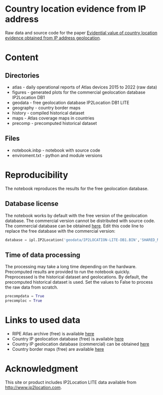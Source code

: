 # Country location evidence from IP address

Raw data and source code for the paper [Evidential value of country location evidence obtained from IP address geolocation](https://peerj.com/articles/cs-1305/).

# Content

## Directories

- atlas - daily operational reports of Atlas devices 2015 to 2022 (raw data)
- figures - generated plots for the commercial geolocation database IP2Location DB1
- geodata - free geolocation database IP2Location DB1 LITE
- geography - country border maps
- history - compiled historical dataset
- maps - Atlas coverage maps in countries
- precomp - precomputed historical dataset

## Files
- notebook.inbp - notebook with source code
- enviroment.txt - python and module versions

# Reproducibility
The notebook reproduces the results for the free geolocation database.

## Database license

The notebook works by default with the free version of the geolocation database. The commercial version cannot be distributed with source code. 
The commercial database can be obtained [here](https://www.ip2location.com/database/ip2location). Edit this code line to replace the free database with the commercial version:

```python
database = ipl.IP2Location('geodata/IP2LOCATION-LITE-DB1.BIN','SHARED_MEMORY')
```

## Time of data processing

The processing may take a long time depending on the hardware. Precomputed results are provided to run the notebook quickly. Preprocessed is the historical dataset and geolocations. By default, the precomputed historical dataset is used. Set the values to False to process the raw data from scratch.

```python
precompdata = True
precomploc = True
```

# Links to used data
- RIPE Atlas archive (free) is available [here](https://ftp.ripe.net/ripe/atlas/probes/archive/)
- Country IP geolocation database (free) is available [here](https://lite.ip2location.com/ip2location-lite)
- Country IP geolocation database (commercial) can be obtained [here](https://www.ip2location.com/database/ip2location)
- Country border maps (free) are available [here](https://www.naturalearthdata.com/downloads/)

# Acknowledgment
This site or product includes IP2Location LITE data available from http://www.ip2location.com.
